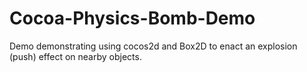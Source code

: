 # Cocoa-Physics-Bomb-Demo
Demo demonstrating using cocos2d and Box2D to enact an explosion (push) effect on nearby objects.
